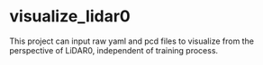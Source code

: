 # visualize_lidar0
This project can input raw yaml and pcd files to visualize from the perspective of LiDAR0, independent of training process.
